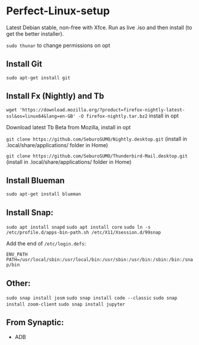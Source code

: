# Perfect-Linux-setup

Latest Debian stable, non-free with Xfce.  Run as live .iso and then install (to get the better installer).

```sudo thunar``` to change permissions on opt


## Install Git

```sudo apt-get install git```


## Install Fx (Nightly) and Tb

```wget 'https://download.mozilla.org/?product=firefox-nightly-latest-ssl&os=linux64&lang=en-GB' -O firefox-nightly.tar.bz2``` install in opt

Download latest Tb Beta from Mozilla, install in opt

```git clone https://github.com/SeburoSUMO/Nightly.desktop.git``` (install in .local/share/applications/ folder in Home)

```git clone https://github.com/SeburoSUMO/Thunderbird-Mail.desktop.git``` (install in .local/share/applications/ folder in Home)


## Install Blueman

```sudo apt-get install blueman```


## Install Snap:

```sudo apt install snapd```
```sudo apt install core```
```sudo ln -s /etc/profile.d/apps-bin-path.sh /etc/X11/Xsession.d/99snap```

Add the end of ```/etc/login.defs```:

```ENV_PATH PATH=/usr/local/sbin:/usr/local/bin:/usr/sbin:/usr/bin:/sbin:/bin:/snap/bin```


## Other:

```sudo snap install josm```
```sudo snap install code --classic```
```sudo snap install zoom-client```
```sudo snap install jupyter```


## From Synaptic:

* ADB
